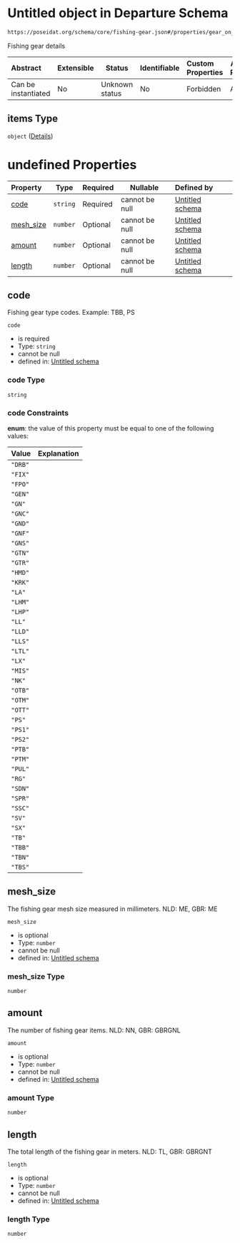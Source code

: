 # Untitled object in Departure Schema

```txt
https://poseidat.org/schema/core/fishing-gear.json#/properties/gear_on_board/items
```

Fishing gear details


| Abstract            | Extensible | Status         | Identifiable | Custom Properties | Additional Properties | Access Restrictions | Defined In                                                              |
| :------------------ | ---------- | -------------- | ------------ | :---------------- | --------------------- | ------------------- | ----------------------------------------------------------------------- |
| Can be instantiated | No         | Unknown status | No           | Forbidden         | Allowed               | none                | [departure.json\*](schemas/entry/departure.json "open original schema") |

## items Type

`object` ([Details](departure-properties-gear_on_board-items.md))

# undefined Properties

| Property                | Type     | Required | Nullable       | Defined by                                                                                                                              |
| :---------------------- | -------- | -------- | -------------- | :-------------------------------------------------------------------------------------------------------------------------------------- |
| [code](#code)           | `string` | Required | cannot be null | [Untitled schema](fishing-gear-properties-code.md "https&#x3A;//poseidat.org/schema/enum/fishing-gear-type.json#/properties/code")      |
| [mesh_size](#mesh_size) | `number` | Optional | cannot be null | [Untitled schema](fishing-gear-properties-mesh_size.md "https&#x3A;//poseidat.org/schema/core/fishing-gear.json#/properties/mesh_size") |
| [amount](#amount)       | `number` | Optional | cannot be null | [Untitled schema](fishing-gear-properties-amount.md "https&#x3A;//poseidat.org/schema/core/fishing-gear.json#/properties/amount")       |
| [length](#length)       | `number` | Optional | cannot be null | [Untitled schema](fishing-gear-properties-length.md "https&#x3A;//poseidat.org/schema/core/fishing-gear.json#/properties/length")       |

## code

Fishing gear type codes. Example: TBB, PS


`code`

-   is required
-   Type: `string`
-   cannot be null
-   defined in: [Untitled schema](fishing-gear-properties-code.md "https&#x3A;//poseidat.org/schema/enum/fishing-gear-type.json#/properties/code")

### code Type

`string`

### code Constraints

**enum**: the value of this property must be equal to one of the following values:

| Value   | Explanation |
| :------ | ----------- |
| `"DRB"` |             |
| `"FIX"` |             |
| `"FPO"` |             |
| `"GEN"` |             |
| `"GN"`  |             |
| `"GNC"` |             |
| `"GND"` |             |
| `"GNF"` |             |
| `"GNS"` |             |
| `"GTN"` |             |
| `"GTR"` |             |
| `"HMD"` |             |
| `"KRK"` |             |
| `"LA"`  |             |
| `"LHM"` |             |
| `"LHP"` |             |
| `"LL"`  |             |
| `"LLD"` |             |
| `"LLS"` |             |
| `"LTL"` |             |
| `"LX"`  |             |
| `"MIS"` |             |
| `"NK"`  |             |
| `"OTB"` |             |
| `"OTM"` |             |
| `"OTT"` |             |
| `"PS"`  |             |
| `"PS1"` |             |
| `"PS2"` |             |
| `"PTB"` |             |
| `"PTM"` |             |
| `"PUL"` |             |
| `"RG"`  |             |
| `"SDN"` |             |
| `"SPR"` |             |
| `"SSC"` |             |
| `"SV"`  |             |
| `"SX"`  |             |
| `"TB"`  |             |
| `"TBB"` |             |
| `"TBN"` |             |
| `"TBS"` |             |

## mesh_size

The fishing gear mesh size measured in millimeters. NLD: ME, GBR: ME


`mesh_size`

-   is optional
-   Type: `number`
-   cannot be null
-   defined in: [Untitled schema](fishing-gear-properties-mesh_size.md "https&#x3A;//poseidat.org/schema/core/fishing-gear.json#/properties/mesh_size")

### mesh_size Type

`number`

## amount

The number of fishing gear items. NLD: NN, GBR: GBRGNL


`amount`

-   is optional
-   Type: `number`
-   cannot be null
-   defined in: [Untitled schema](fishing-gear-properties-amount.md "https&#x3A;//poseidat.org/schema/core/fishing-gear.json#/properties/amount")

### amount Type

`number`

## length

The total length of the fishing gear in meters. NLD: TL, GBR: GBRGNT


`length`

-   is optional
-   Type: `number`
-   cannot be null
-   defined in: [Untitled schema](fishing-gear-properties-length.md "https&#x3A;//poseidat.org/schema/core/fishing-gear.json#/properties/length")

### length Type

`number`
